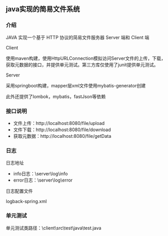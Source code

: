## java实现的简易文件系统

### 介绍

JAVA 实现一个基于 HTTP 协议的简易文件服务器 Server 端和 Client 端

Client

使用maven构建，使用HttpURLConnection模拟访问Server文件的上传，下载，获取元数据的接口，并提供单元测试。第三方库仅使用了junit提供单元测试。

Server

采用springboot构建，mapper层xml文件使用mybatis-generator创建

此外还提供了lombok，mybatis，fastJson等依赖



### 接口说明

- 文件上传：http://localhost:8080/file/upload
- 文件下载：http://localhost:8080/file/download
- 获取元数据：http://localhost:8080/file/getData



### 日志

日志地址

- info日志：\server\log\info
- error日志：\server\log\error

日志配置文件

logback-spring.xml

### 单元测试

单元测试类路径：\client\src\test\java\test.java
